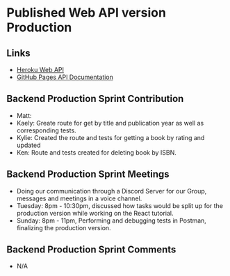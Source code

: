 # Published Web API version Production
 
## Links
- [Heroku Web API](https://group5-tcss460-web-api-865cf04f06ba.herokuapp.com/)
- [GitHub Pages API Documentation](https://mathewevan.github.io/group5-tcss460-web-api/docs)

## Backend Production Sprint Contribution
- Matt: 
- Kaely: Greate route for get by title and publication year as well as corresponding tests.
- Kylie: Created the route and tests for getting a book by rating and updated
- Ken: Route and tests created for deleting book by ISBN.

## Backend Production Sprint Meetings
- Doing our communication through a Discord Server for our Group, messages and meetings in a voice channel.
- Tuesday: 8pm - 10:30pm, discussed how tasks would be split up for the production version while working on the React tutorial.
- Sunday: 8pm - 11pm, Performing and debugging tests in Postman, finalizing the production version.

## Backend Production Sprint Comments
- N/A
